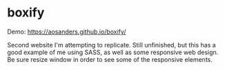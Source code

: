 # boxify
Demo: https://aosanders.github.io/boxify/


Second website I'm attempting to replicate. 
Still unfinished, but this has a good example of me using SASS, as well as some responsive web design.
Be sure resize window in order to see some of the responsive elements.
